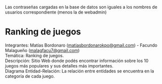 Las contraseñas cargadas en la base de datos son iguales a los nombres de usuarios correspondiente (menos la de webadmin)  
# Ranking de juegos
Integrantes: Matías Bordonaro (matiasbordonarokpo@gmail.com) - Facundo Malagueño (malagfacu7@gmail.com)    
Temática: Ranking de juegos.    
Descripción: Sitio Web donde podés encontrar información sobre los 10 juegos más populares y sus detalles más importantes.   
Diagrama Entidad-Relación: La relación entre entidades se encuentra en la categoría de cada juego.    
